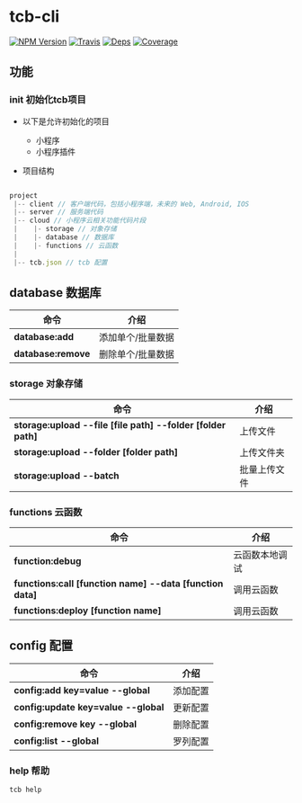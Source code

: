 # tcb-cli

[![NPM Version](https://img.shields.io/npm/v/tcb-cli.svg?style=flat)](https://www.npmjs.com/package/tcb-cli)
[![Travis](https://img.shields.io/travis/tencentcloudbase/tcb-cli.svg)](https://travis-ci.org/tencentcloudbase/tcb-cli)
[![Deps](https://david-dm.org/tencentcloudbase/tcb-cli.svg)](https://img.shields.io/tencentcloudbase/tcb-cli)
[![Coverage](https://img.shields.io/coveralls/tencentcloudbase/tcb-cli.svg)](https://coveralls.io/github/tencentcloudbase/tcb-cli)


## 功能

### init 初始化tcb项目

* 以下是允许初始化的项目
    - 小程序
    - 小程序插件

* 项目结构

```javascript

project 
 |-- client // 客户端代码，包括小程序端，未来的 Web, Android, IOS
 |-- server // 服务端代码
 |-- cloud // 小程序云相关功能代码片段
 |    |- storage // 对象存储
 |    |- database // 数据库
 |    |- functions // 云函数
 |
 |-- tcb.json // tcb 配置

```

## database 数据库

| 命令 | 介绍
| --- | ---
| **database:add** | 添加单个/批量数据
| **database:remove** | 删除单个/批量数据

### storage 对象存储

| 命令 | 介绍
| --- | ---
| **storage:upload --file [file path] --folder [folder path]** | 上传文件
| **storage:upload --folder [folder path]** | 上传文件夹
| **storage:upload --batch** | 批量上传文件

### functions 云函数

| 命令 | 介绍
| --- | ---
| **function:debug** | 云函数本地调试
| **functions:call [function name] --data [function data]** | 调用云函数
| **functions:deploy [function name]** | 调用云函数

## config 配置

| 命令 | 介绍
| --- | ---
| **config:add key=value --global** | 添加配置
| **config:update key=value --global** | 更新配置
| **config:remove key --global** | 删除配置
| **config:list --global** | 罗列配置

### help 帮助

```javascript
tcb help
```
